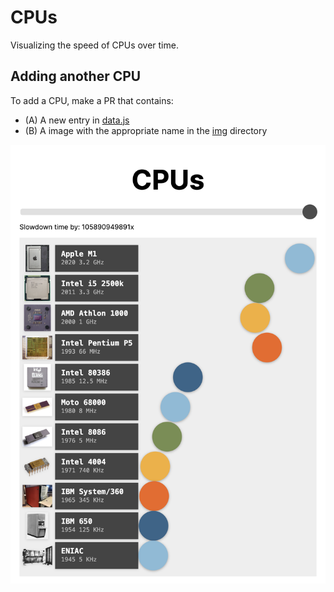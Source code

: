 # CPUs

Visualizing the speed of CPUs over time.

## Adding another CPU

To add a CPU, make a PR that contains:

* (A) A new entry in [data.js](./data.js)
* (B) A image with the appropriate name in the [img](./img) directory

![CPUs screenshot](./img/cpus.png)
